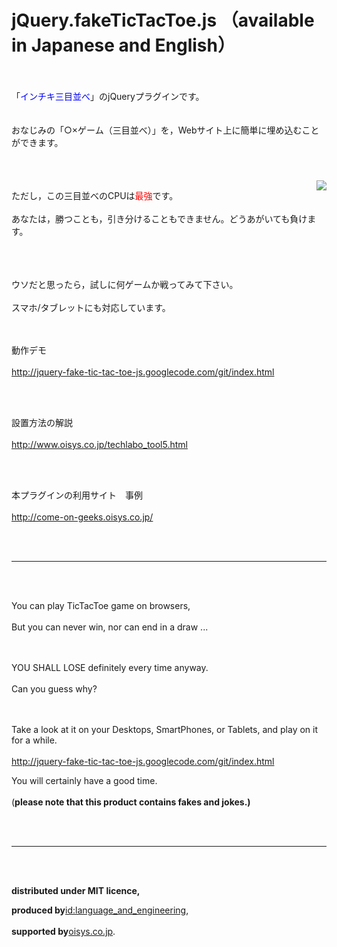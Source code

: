 # jQuery.fakeTicTacToe.js （available in Japanese and English） #
<br>
<br>
「<font color='blue'>インチキ三目並べ</font>」のjQueryプラグインです。<br>
<br>
<br>
おなじみの「○×ゲーム（三目並べ）」を，Webサイト上に簡単に埋め込むことができます。<br>
<br>
<br>
<br>

<img src='http://jquery-fake-tic-tac-toe-js.googlecode.com/files/captureImageTop.png' align='right'>

ただし，この三目並べのCPUは<font color='red'>最強</font>です。<br>
<br>
あなたは，勝つことも，引き分けることもできません。どうあがいても負けます。<br>
<br>
<br>
<br>


ウソだと思ったら，試しに何ゲームか戦ってみて下さい。<br>
<br>
スマホ/タブレットにも対応しています。<br>
<br>
<br>

動作デモ<br>
<br>
<a href='http://jquery-fake-tic-tac-toe-js.googlecode.com/git/index.html'>http://jquery-fake-tic-tac-toe-js.googlecode.com/git/index.html</a>

<br>
<br>

設置方法の解説<br>
<br>
<a href='http://www.oisys.co.jp/techlabo_tool5.html'>http://www.oisys.co.jp/techlabo_tool5.html</a>

<br>
<br>

本プラグインの利用サイト　事例<br>
<br>
<a href='http://come-on-geeks.oisys.co.jp/'>http://come-on-geeks.oisys.co.jp/</a>

<br>
<br>


<hr />

<br>
<br>

You can play TicTacToe game on browsers,<br>
<br>
But you can never win, nor can end in a draw ...<br>
<br>
<br>


YOU SHALL LOSE definitely every time anyway.<br>
<br>
Can you guess why?<br>
<br>
<br>


Take a look at it on your Desktops, SmartPhones, or Tablets, and play on it for a while.<br>
<br>
<a href='http://jquery-fake-tic-tac-toe-js.googlecode.com/git/index.html'>http://jquery-fake-tic-tac-toe-js.googlecode.com/git/index.html</a>

You will certainly have a good time.<br>
<br>
(<b>please note that this product contains fakes and jokes.)</b>

<br>
<br>

<hr />

<br>
<br>

<b>distributed under MIT licence,</b>

<b>produced by</b><a href='http://d.hatena.ne.jp/language_and_engineering/'>id:language_and_engineering</a>,<br>
<br>
<b>supported by</b><a href='http://come-on-geeks.oisys.co.jp'>oisys.co.jp</a>.<br>
<br>
<br>
<br>

